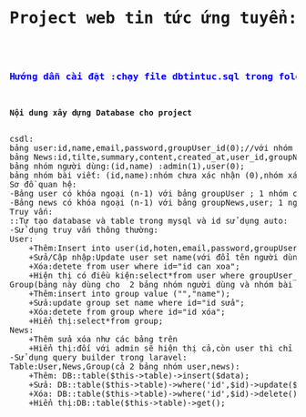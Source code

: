 <pre> 

<h1 sytle="color:red">Project web tin tức ứng tuyển:</h1>
<h3 style="color:blue">
Hướng dẫn cài đặt :chạy file dbtintuc.sql trong folder database trên mysql, khởi chạy trên VS Code:php artisan serve
</h3>
<p><strong>Nội dung xây dựng Database cho project</strong></p>
csdl:
bảng user:id,name,email,password,groupUser_id(0);//với nhóm người dùng mặc định là 0
bảng News:id,tilte,summary,content,created_at,user_id,groupNew_id(0);//với nhóm bài viết mặc định là 0
bảng nhóm người dùng:(id,name) :admin(1),user(0);
bảng nhóm bài viết: (id,name):nhóm chưa xác nhận (0),nhóm xác nhận (1);
Sơ đồ quan hệ:
-Bảng user có khóa ngoại (n-1) với bảng groupUser ; 1 nhóm có nhiều người dùng
-Bảng news có khóa ngoại (n-1) với bảng groupNews,user; 1 người có nhiều bài viết,1 nhóm có nhiều bài viết
Truy vấn:
::Tự tạo database và table trong mysql và id sử dụng auto:
-Sử dụng truy vấn thông thường:
User:
	+Thêm:Insert into user(id,hoten,email,password,groupUser_id) value ("","hoten","email","password","groupUser_id");
	+Sửa/Cập nhập:Update user set name(với đổi tên người dùng),password(đổi mật khẩu) where id="id sửa";
	+Xóa:detete from user where id="id can xoa";
	+Hiện thị có điều kiện:select*from user where groupUser_id="";(khi chạy trên web thì không có chức năng xóa,sửa đối với điều kiện là groupUser_id(1)chỉ được thực hiện trên server)
Group(bảng này dùng cho  2 bảng nhóm người dùng và nhóm bài viết):	
	+Thêm:insert into group value ("","name"); 
	+Sửa:update group set name where id="id sửa";
	+Xóa:detete from group where id="id xóa";
	+Hiển thị:select*from group;
News:
	+Thêm sửa xóa như các bảng trên
	+Hiển thị:đối với admin sẽ hiện thị cả,còn user thì chỉ hiện thị mỗi bài của mình
-Sử dụng query builder trong laravel:
Table:User,News,Group(cả 2 bảng nhóm user,news):
	+Thêm: DB::table($this->table)->insert($data);
	+Sửa: DB::table($this->table)->where('id',$id)->update($data);
	+Xóa: DB::table($this->table)->where('id',$id)->delete();
	+Hiển thị:DB::table($this->table)->get();
</pre>
